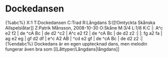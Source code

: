 # Dockedansen

{%abc%}
X:1
T:Dockedansen
C:Trad
R:Långdans
S:[[!Omtyckta Skånska Allspelslåtar]]
Z:Patrik Månsson, 2008-10-30
O:Skåne
M:3/4
L:1/8
K:C
|: A^c e2 f2 | de ^cA Bc | de d2 ^c2 | A^c e2 f2 | de ^cA Bc | de d2 z2 :|
|: fg a2 fa | ag e2 eg | gf d2 df | e^c A2 AB | ^cd e2 gf | de ^cA Bc | de d2 z2 :|
{%endabc%}
Dockedans är en egen upptecknad dans, men melodin fungerar även bra som [[Låttyper/Långdans|långdans]]
